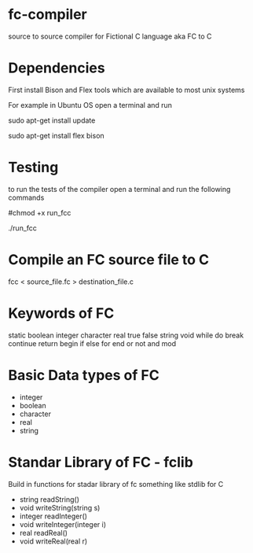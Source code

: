 # fc-compiler
source to source compiler for Fictional C language aka FC to C

# Dependencies
First install Bison and Flex tools which are available to most unix systems


For example in Ubuntu OS open a terminal and run

sudo apt-get install update


sudo apt-get install flex bison


# Testing
to run the tests of the compiler open a terminal and run the following commands 


#chmod +x run_fcc 


./run_fcc

# Compile an FC source file to C
fcc < source_file.fc > destination_file.c

# Keywords of FC
static boolean integer character real
true false string void while
do break continue return begin
if else for end or
not and mod

# Basic Data types of FC
* integer
* boolean 
* character
* real
* string


# Standar Library of FC -  fclib
Build in functions for stadar library of fc  something like stdlib for C
* string readString() 
* void writeString(string s)
* integer readInteger() 
* void writeInteger(integer i)
* real readReal() 
* void writeReal(real r)
